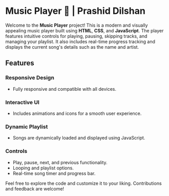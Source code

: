 # Music Player 🎵 | Prashid Dilshan

Welcome to the **Music Player** project! This is a modern and visually appealing music player built using **HTML**, **CSS**, and **JavaScript**. The player features intuitive controls for playing, pausing, skipping tracks, and managing your playlist. It also includes real-time progress tracking and displays the current song's details such as the name and artist.

## Features

### Responsive Design
- Fully responsive and compatible with all devices.

### Interactive UI
- Includes animations and icons for a smooth user experience.

### Dynamic Playlist
- Songs are dynamically loaded and displayed using JavaScript.

### Controls
- Play, pause, next, and previous functionality.
- Looping and playlist options.
- Real-time song timer and progress bar.

Feel free to explore the code and customize it to your liking. Contributions and feedback are welcome!

